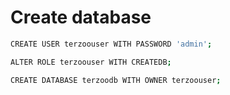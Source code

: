 # Create database
```bash
CREATE USER terzoouser WITH PASSWORD 'admin';
```
```bash
ALTER ROLE terzoouser WITH CREATEDB;
```
```bash
CREATE DATABASE terzoodb WITH OWNER terzoouser;
```

